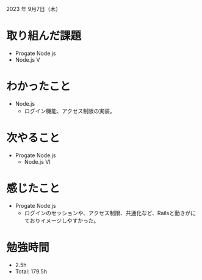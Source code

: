
2023 年 9月7日（木）

# 取り組んだ課題
- Progate Node.js
- Node.js V

# わかったこと
- Node.js
  - ログイン機能、アクセス制限の実装。

# 次やること
- Progate Node.js
  - Node.js VI
# 感じたこと
- Progate Node.js
  - ログインのセッションや、アクセス制限、共通化など、Railsと動きがにておりイメージしやすかった。

# 勉強時間
-  2.5h
- Total: 179.5h

